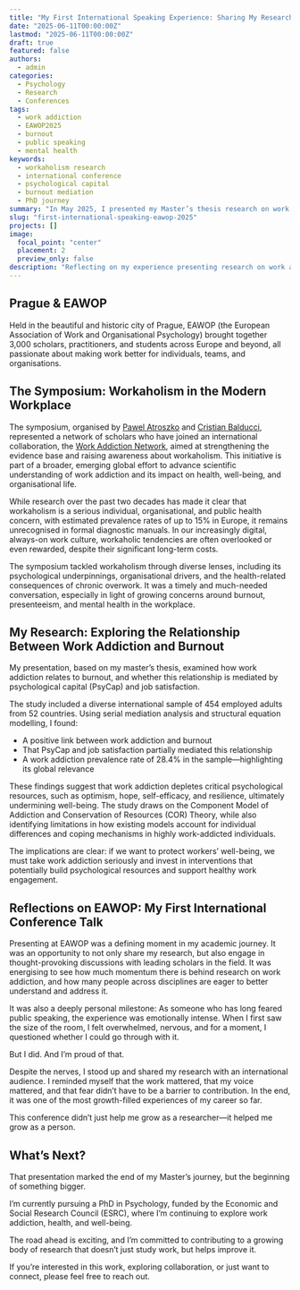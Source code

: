 ```yaml
---
title: "My First International Speaking Experience: Sharing My Research on Work Addiction at EAWOP 2025"
date: "2025-06-11T00:00:00Z"
lastmod: "2025-06-11T00:00:00Z"
draft: true
featured: false
authors:
  - admin
categories:
  - Psychology
  - Research
  - Conferences
tags:
  - work addiction
  - EAWOP2025
  - burnout
  - public speaking
  - mental health
keywords:
  - workaholism research
  - international conference
  - psychological capital
  - burnout mediation
  - PhD journey
summary: "In May 2025, I presented my Master’s thesis research on work addiction at the European Association of Work and Organizational Psychology (EAWOP) Conference in Prague, marking my first international speaking engagement and a key milestone in my academic career."
slug: "first-international-speaking-eawop-2025"
projects: []
image:
  focal_point: "center"
  placement: 2
  preview_only: false
description: "Reflecting on my experience presenting research on work addiction at EAWOP 2025, the symposium on workaholism, and how it shaped my academic growth and future PhD plans."
---
```


## Prague & EAWOP

Held in the beautiful and historic city of Prague, EAWOP (the European Association of Work and Organisational Psychology) brought together 3,000 scholars, practitioners, and students across Europe and beyond, all passionate about making work better for individuals, teams, and organisations.

## The Symposium: Workaholism in the Modern Workplace

The symposium, organised by [Pawel Atroszko](https://www.researchgate.net/profile/Pawel-Atroszko) and [Cristian Balducci](https://www.researchgate.net/profile/Cristian-Balducci-2), represented a network of scholars who have joined an international collaboration, the [Work Addiction Network](https://workaddiction.org/), aimed at strengthening the evidence base and raising awareness about workaholism. This initiative is part of a broader, emerging global effort to advance scientific understanding of work addiction and its impact on health, well-being, and organisational life.

While research over the past two decades has made it clear that workaholism is a serious individual, organisational, and public health concern, with estimated prevalence rates of up to 15% in Europe, it remains unrecognised in formal diagnostic manuals. In our increasingly digital, always-on work culture, workaholic tendencies are often overlooked or even rewarded, despite their significant long-term costs.

The symposium tackled workaholism through diverse lenses, including its psychological underpinnings, organisational drivers, and the health-related consequences of chronic overwork. It was a timely and much-needed conversation, especially in light of growing concerns around burnout, presenteeism, and mental health in the workplace.

## My Research: Exploring the Relationship Between Work Addiction and Burnout

My presentation, based on my master’s thesis, examined how work addiction relates to burnout, and whether this relationship is mediated by psychological capital (PsyCap) and job satisfaction.

The study included a diverse international sample of 454 employed adults from 52 countries. Using serial mediation analysis and structural equation modelling, I found:
- A positive link between work addiction and burnout
- That PsyCap and job satisfaction partially mediated this relationship
- A work addiction prevalence rate of 28.4% in the sample—highlighting its global relevance

These findings suggest that work addiction depletes critical psychological resources, such as optimism, hope, self-efficacy, and resilience, ultimately undermining well-being. The study draws on the Component Model of Addiction and Conservation of Resources (COR) Theory, while also identifying limitations in how existing models account for individual differences and coping mechanisms in highly work-addicted individuals.

The implications are clear: if we want to protect workers’ well-being, we must take work addiction seriously and invest in interventions that potentially build psychological resources and support healthy work engagement.

## Reflections on EAWOP: My First International Conference Talk

Presenting at EAWOP was a defining moment in my academic journey. It was an opportunity to not only share my research, but also engage in thought-provoking discussions with leading scholars in the field. It was energising to see how much momentum there is behind research on work addiction, and how many people across disciplines are eager to better understand and address it.

It was also a deeply personal milestone: As someone who has long feared public speaking, the experience was emotionally intense. When I first saw the size of the room, I felt overwhelmed, nervous, and for a moment, I questioned whether I could go through with it.

But I did. And I’m proud of that.

Despite the nerves, I stood up and shared my research with an international audience. I reminded myself that the work mattered, that my voice mattered, and that fear didn’t have to be a barrier to contribution. In the end, it was one of the most growth-filled experiences of my career so far.

This conference didn’t just help me grow as a researcher—it helped me grow as a person.

## What’s Next?

That presentation marked the end of my Master’s journey, but the beginning of something bigger.

I’m currently pursuing a PhD in Psychology, funded by the Economic and Social Research Council (ESRC), where I’m continuing to explore work addiction, health, and well-being.

The road ahead is exciting, and I’m committed to contributing to a growing body of research that doesn’t just study work, but helps improve it.

If you’re interested in this work, exploring collaboration, or just want to connect, please feel free to reach out.

